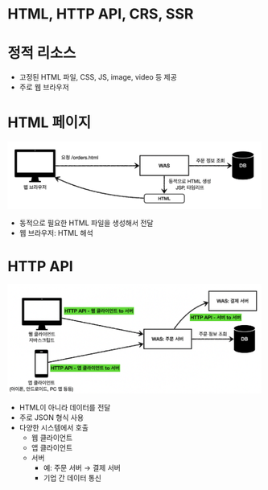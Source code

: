 # HTML, HTTP API, CRS, SSR

# 정적 리소스

- 고정된 HTML 파일, CSS, JS, image, video 등 제공
- 주로 웹 브라우저

# HTML 페이지

![html](https://github.com/seungwonbased/TIL/blob/main/Spring/assets/html1.png)

- 동적으로 필요한 HTML 파일을 생성해서 전달
- 웹 브라우저: HTML 해석

# HTTP API

![html](https://github.com/seungwonbased/TIL/blob/main/Spring/assets/html2.png)

- HTML이 아니라 데이터를 전달
- 주로 JSON 형식 사용
- 다양한 시스템에서 호출
    - 웹 클라이언트
    - 앱 클라이언트
    - 서버
        - 예: 주문 서버 → 결제 서버
        - 기업 간 데이터 통신